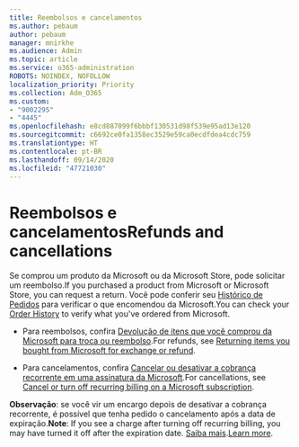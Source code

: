```yaml
---
title: Reembolsos e cancelamentos
ms.author: pebaum
author: pebaum
manager: mnirkhe
ms.audience: Admin
ms.topic: article
ms.service: o365-administration
ROBOTS: NOINDEX, NOFOLLOW
localization_priority: Priority
ms.collection: Adm_O365
ms.custom:
- "9002295"
- "4445"
ms.openlocfilehash: e8cd887099f6bbbf130531d98f539e95ad13e120
ms.sourcegitcommit: c6692ce0fa1358ec3529e59ca0ecdfdea4cdc759
ms.translationtype: HT
ms.contentlocale: pt-BR
ms.lasthandoff: 09/14/2020
ms.locfileid: "47721030"
---
```

# <a name="refunds-and-cancellations"></a><span data-ttu-id="0e637-102">Reembolsos e cancelamentos</span><span class="sxs-lookup"><span data-stu-id="0e637-102">Refunds and cancellations</span></span>

<span data-ttu-id="0e637-103">Se comprou um produto da Microsoft ou da Microsoft Store, pode solicitar um reembolso.</span><span class="sxs-lookup"><span data-stu-id="0e637-103">If you purchased a product from Microsoft or Microsoft Store, you can request a return.</span></span> <span data-ttu-id="0e637-104">Você pode conferir seu [Histórico de Pedidos](https://account.microsoft.com/billing/orders/) para verificar o que encomendou da Microsoft.</span><span class="sxs-lookup"><span data-stu-id="0e637-104">You can check your [Order History](https://account.microsoft.com/billing/orders/) to verify what you've ordered from Microsoft.</span></span> 

- <span data-ttu-id="0e637-105">Para reembolsos, confira [Devolução de itens que você comprou da Microsoft para troca ou reembolso](https://support.microsoft.com/help/10558).</span><span class="sxs-lookup"><span data-stu-id="0e637-105">For refunds, see [Returning items you bought from Microsoft for exchange or refund](https://support.microsoft.com/help/10558).</span></span>

- <span data-ttu-id="0e637-106">Para cancelamentos, confira [Cancelar ou desativar a cobrança recorrente em uma assinatura da Microsoft](https://support.microsoft.com/help/4027815).</span><span class="sxs-lookup"><span data-stu-id="0e637-106">For cancellations, see [Cancel or turn off recurring billing on a Microsoft subscription](https://support.microsoft.com/help/4027815).</span></span>

<span data-ttu-id="0e637-107">**Observação**: se você vir um encargo depois de desativar a cobrança recorrente, é possível que tenha pedido o cancelamento após a data de expiração.</span><span class="sxs-lookup"><span data-stu-id="0e637-107">**Note**: If you see a charge after turning off recurring billing, you may have turned it off after the expiration date.</span></span> <span data-ttu-id="0e637-108">[Saiba mais](https://support.microsoft.com/help/10640).</span><span class="sxs-lookup"><span data-stu-id="0e637-108">[Learn more](https://support.microsoft.com/help/10640).</span></span> 